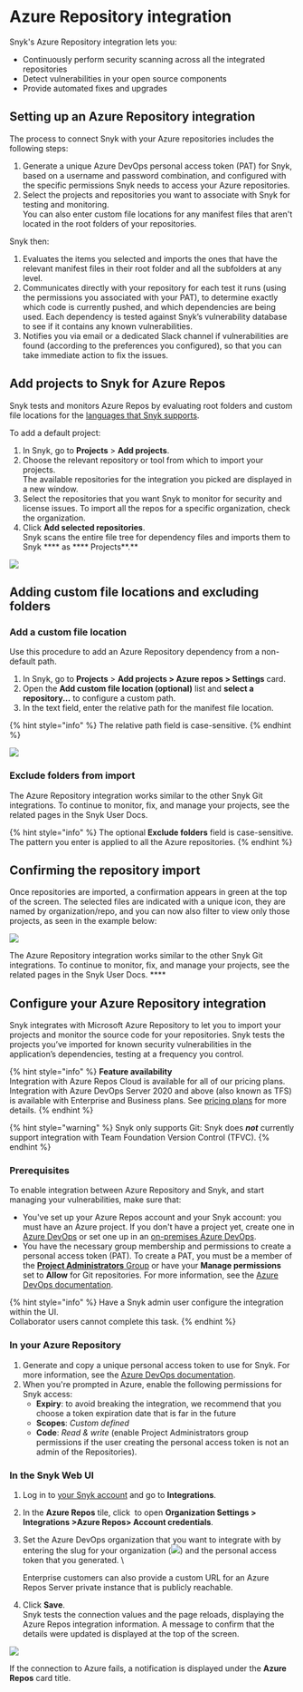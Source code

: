 # Azure Repository integration

Snyk's Azure Repository integration lets you:

* Continuously perform security scanning across all the integrated repositories
* Detect vulnerabilities in your open source components
* Provide automated fixes and upgrades

## Setting up an Azure Repository integration

The process to connect Snyk with your Azure repositories includes the following steps:&#x20;

1. Generate a unique Azure DevOps personal access token (PAT) for Snyk, based on a username and password combination, and configured with the specific permissions Snyk needs to access your Azure repositories.&#x20;
2. Select the projects and repositories you want to associate with Snyk for testing and monitoring. \
   You can also enter custom file locations for any manifest files that aren't located in the root folders of your repositories.

Snyk then:&#x20;

1. Evaluates the items you selected and imports the ones that have the relevant manifest files in their root folder and all the subfolders at any level.
2. Communicates directly with your repository for each test it runs (using the permissions you associated with your PAT), to determine exactly which code is currently pushed, and which dependencies are being used. Each dependency is tested against Snyk’s vulnerability database to see if it contains any known vulnerabilities.
3. Notifies you via email or a dedicated Slack channel if vulnerabilities are found (according to the preferences you configured), so that you can take immediate action to fix the issues.

## Add projects to Snyk for Azure Repos

Snyk tests and monitors Azure Repos by evaluating root folders and custom file locations for the [languages that Snyk supports](https://docs.snyk.io/introducing-snyk/snyk-languages-and-integrations#supported-languages).

To add a default project:&#x20;

1. In Snyk, go to **Projects** > **Add projects**.&#x20;
2. Choose the relevant repository or tool from which to import your projects.  \
   The available repositories for the integration you picked are displayed in a new window.
3. Select the repositories that you want Snyk to monitor for security and license issues. To import all the repos for a specific organization, check the organization.
4. Click **Add selected repositories**. \
   Snyk scans the entire file tree for dependency files and imports them to Snyk **** as **** Projects**.**

![ ](../../.gitbook/assets/uuid-cae3b5b8-6971-406c-3c00-91c9d1a570a2-en.png)

## Adding custom file locations and excluding folders

### Add a custom file location

Use this procedure to add an Azure Repository dependency from a non-default path.

1. &#x20;In Snyk, go to **Projects** > **Add projects > Azure repos > Settings** card.&#x20;
2. Open the **Add custom file location (optional)** list and **select a repository...** to configure a custom path.&#x20;
3. In the text field, enter the relative path for the manifest file location.

{% hint style="info" %}
The relative path field is case-sensitive.
{% endhint %}

![](../../.gitbook/assets/azure\_custom\_repo-11aug2022.png)

### Exclude folders from import

The Azure Repository integration works similar to the other Snyk Git integrations. To continue to monitor, fix, and manage your projects, see the related pages in the Snyk User Docs.

{% hint style="info" %}
The optional **Exclude folders** field is case-sensitive. The pattern you enter is applied to all the Azure repositories.
{% endhint %}

## **Confirming the repository import**

Once repositories are imported, a confirmation appears in green at the top of the screen. The selected files are indicated with a unique icon, they are named by organization/repo, and you can now also filter to view only those projects, as seen in the example below:

![](<../../.gitbook/assets/image (7) (2) (1).png>)

The Azure Repository integration works similar to the other Snyk Git integrations. To continue to monitor, fix, and manage your projects, see the related pages in the Snyk User Docs. ****&#x20;

## Configure your Azure Repository integration

Snyk integrates with Microsoft Azure Repository to let you to import your projects and monitor the source code for your repositories. Snyk tests the projects you’ve imported for known security vulnerabilities in the application’s dependencies, testing at a frequency you control.

{% hint style="info" %}
**Feature availability**\
Integration with Azure Repos Cloud is available for all of our pricing plans. Integration with Azure DevOps Server 2020 and above (also known as TFS) is available with Enterprise and Business plans. See [pricing plans](https://snyk.io/plans/) for more details.
{% endhint %}

{% hint style="warning" %}
Snyk only supports Git: Snyk does _**not**_ currently support integration with Team Foundation Version Control (TFVC).
{% endhint %}

### Prerequisites

To enable integration between Azure Repository and Snyk, and start managing your vulnerabilities, make sure that:

* You've set up your Azure Repos account and your Snyk account: you must have an Azure project. If you don't have a project yet, create one in [Azure DevOps](https://docs.microsoft.com/en-us/azure/devops/user-guide/sign-up-invite-teammates?view=azure-devops) or set one up in an [on-premises Azure DevOps](https://docs.microsoft.com/en-us/azure/devops/organizations/projects/create-project?view=azure-devops).
* You have the necessary group membership and permissions to create a personal access token (PAT). To create a PAT, you must be a member of the [**Project Administrators** Group](https://docs.microsoft.com/en-us/azure/devops/organizations/security/change-project-level-permissions?view=azure-devops) or have your **Manage permissions** set to **Allow** for Git repositories. For more information, see the [Azure DevOps documentation](https://docs.microsoft.com/en-us/azure/devops/repos/git/set-git-repository-permissions).

{% hint style="info" %}
Have a Snyk admin user configure the integration within the UI. \
Collaborator users cannot complete this task.
{% endhint %}

### **In your Azure Repository**

1. Generate and copy a unique personal access token to use for Snyk. For more information, see the [Azure DevOps documentation](https://docs.microsoft.com/en-us/azure/devops/organizations/accounts/use-personal-access-tokens-to-authenticate?view=azure-devops).
2. When you're prompted in Azure, enable the following permissions for Snyk access:
   * **Expiry**: to avoid breaking the integration, we recommend that you choose a token expiration date that is far in the future&#x20;
   * **Scopes**: _Custom defined_
   * **Code**: _Read & write_ (enable Project Administrators group permissions if the user creating the personal access token is not an admin of the Repositories).

### In the Snyk Web UI

1. Log in to [your Snyk account](https://app.snyk.io) and go to **Integrations**.
2. In the **Azure Repos** tile, click <img src="../../.gitbook/assets/integration_settings_tile_cog-11aug2022.png" alt="" data-size="line"> to open **Organization Settings > Integrations >Azure Repos> Account credentials**. \
   &#x20;<img src="../../.gitbook/assets/integrations -azure_repo_tile-11aug2022.png" alt="" data-size="original">\
   &#x20;
3.  Set the Azure DevOps organization that you want to integrate with by entering the slug for your organization (![](<../../.gitbook/assets/image (163).png>)) and the personal access token that you generated. \


    Enterprise customers can also provide a custom URL for an Azure Repos Server private instance that is publicly reachable.
4. Click **Save**. \
   Snyk tests the connection values and the page reloads, displaying the Azure Repos integration information. A message to confirm that the details were updated is displayed at the top of the screen.&#x20;

![](../../.gitbook/assets/azure-updated\_14aug2022.png)

If the connection to Azure fails, a notification is displayed under the **Azure Repos** card title.\
&#x20;<img src="../../.gitbook/assets/azure-no-connect_31july2022.png" alt="" data-size="original">
